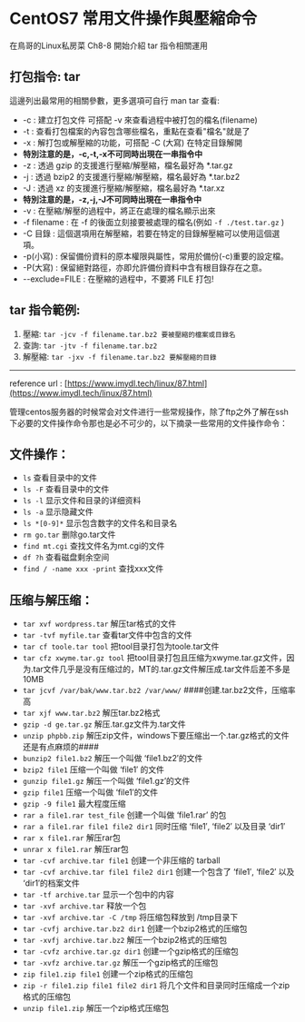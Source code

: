 # CentOS7 常用文件操作與壓縮命令

在鳥哥的Linux私房菜 Ch8-8 開始介紹 tar 指令相關運用

## 打包指令: tar

這邊列出最常用的相關參數，更多選項可自行 man tar 查看:
* -c : 建立打包文件 可搭配 -v 來查看過程中被打包的檔名(filename)
* -t : 查看打包檔案的內容包含哪些檔名，重點在查看"檔名"就是了
* -x : 解打包或解壓縮的功能，可搭配 -C (大寫) 在特定目錄解開
* **特別注意的是，-c,-t,-x不可同時出現在一串指令中**
* -z : 透過 gzip 的支援進行壓縮/解壓縮，檔名最好為 *.tar.gz
* -j : 透過 bzip2 的支援進行壓縮/解壓縮，檔名最好為 *.tar.bz2
* -J : 透過 xz 的支援進行壓縮/解壓縮，檔名最好為 *.tar.xz
* **特別注意的是，-z,-j,-J不可同時出現在一串指令中**
* -v : 在壓縮/解壓的過程中，將正在處理的檔名顯示出來
* -f filename : 在 -f 的後面立刻接要被處理的檔名(例如 `-f ./test.tar.gz` )
* -C 目錄 : 這個選項用在解壓縮，若要在特定的目錄解壓縮可以使用這個選項。
* -p(小寫) : 保留備份資料的原本權限與屬性，常用於備份(-c)重要的設定檔。
* -P(大寫) : 保留絕對路徑，亦即允許備份資料中含有根目錄存在之意。
* --exclude=FILE : 在壓縮的過程中，不要將 FILE 打包!

## tar 指令範例:
1. 壓縮: `tar -jcv -f filename.tar.bz2 要被壓縮的檔案或目錄名`
2. 查詢: `tar -jtv -f filename.tar.bz2`
3. 解壓縮: `tar -jxv -f filename.tar.bz2 要解壓縮的目錄`

-----

reference url : [https://www.imydl.tech/linux/87.html](https://www.imydl.tech/linux/87.html)

管理centos服务器的时候常会对文件进行一些常规操作，除了ftp之外了解在ssh下必要的文件操作命令那也是必不可少的，以下摘录一些常用的文件操作命令：

## 文件操作：
* `ls` 查看目录中的文件
* `ls -F` 查看目录中的文件
* `ls -l` 显示文件和目录的详细资料
* `ls -a` 显示隐藏文件
* `ls *[0-9]*` 显示包含数字的文件名和目录名
* `rm go.tar` 删除go.tar文件
* `find mt.cgi` 查找文件名为mt.cgi的文件
* `df ?h` 查看磁盘剩余空间
* `find / -name xxx -print` 查找xxx文件

## 压缩与解压缩：
* `tar xvf wordpress.tar` 解压tar格式的文件
* `tar -tvf myfile.tar` 查看tar文件中包含的文件
* `tar cf toole.tar tool` 把tool目录打包为toole.tar文件
* `tar cfz xwyme.tar.gz tool` 把tool目录打包且压缩为xwyme.tar.gz文件，因为.tar文件几乎是没有压缩过的，MT的.tar.gz文件解压成.tar文件后差不多是10MB
* `tar jcvf /var/bak/www.tar.bz2 /var/www/` ####创建.tar.bz2文件，压缩率高
* `tar xjf www.tar.bz2` 解压tar.bz2格式
* `gzip -d ge.tar.gz` 解压.tar.gz文件为.tar文件
* `unzip phpbb.zip` 解压zip文件，windows下要压缩出一个.tar.gz格式的文件还是有点麻烦的####
* `bunzip2 file1.bz2` 解压一个叫做 ‘file1.bz2′的文件
* `bzip2 file1` 压缩一个叫做 ‘file1′ 的文件
* `gunzip file1.gz` 解压一个叫做 ‘file1.gz’的文件
* `gzip file1` 压缩一个叫做 ‘file1′的文件
* `gzip -9 file1` 最大程度压缩
* `rar a file1.rar test_file` 创建一个叫做 ‘file1.rar’ 的包
* `rar a file1.rar file1 file2 dir1` 同时压缩 ‘file1′, ‘file2′ 以及目录 ‘dir1′
* `rar x file1.rar` 解压rar包
* `unrar x file1.rar` 解压rar包
* `tar -cvf archive.tar file1` 创建一个非压缩的 tarball
* `tar -cvf archive.tar file1 file2 dir1` 创建一个包含了 ‘file1′, ‘file2′ 以及 ‘dir1′的档案文件
* `tar -tf archive.tar` 显示一个包中的内容
* `tar -xvf archive.tar` 释放一个包
* `tar -xvf archive.tar -C /tmp` 将压缩包释放到 /tmp目录下
* `tar -cvfj archive.tar.bz2 dir1` 创建一个bzip2格式的压缩包
* `tar -xvfj archive.tar.bz2` 解压一个bzip2格式的压缩包
* `tar -cvfz archive.tar.gz dir1` 创建一个gzip格式的压缩包
* `tar -xvfz archive.tar.gz` 解压一个gzip格式的压缩包
* `zip file1.zip file1` 创建一个zip格式的压缩包
* `zip -r file1.zip file1 file2 dir1` 将几个文件和目录同时压缩成一个zip格式的压缩包
* `unzip file1.zip` 解压一个zip格式压缩包